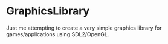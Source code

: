 # GraphicsLibrary
Just me attempting to create a very simple graphics library for games/applications using SDL2/OpenGL.
